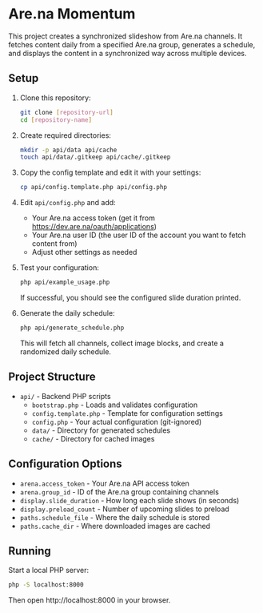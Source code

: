 # Are.na Momentum

This project creates a synchronized slideshow from Are.na channels. It fetches content daily from a specified Are.na group, generates a schedule, and displays the content in a synchronized way across multiple devices.

## Setup

1. Clone this repository:
   ```bash
   git clone [repository-url]
   cd [repository-name]
   ```

2. Create required directories:
   ```bash
   mkdir -p api/data api/cache
   touch api/data/.gitkeep api/cache/.gitkeep
   ```

3. Copy the config template and edit it with your settings:
   ```bash
   cp api/config.template.php api/config.php
   ```

4. Edit `api/config.php` and add:
   - Your Are.na access token (get it from https://dev.are.na/oauth/applications)
   - Your Are.na user ID (the user ID of the account you want to fetch content from)
   - Adjust other settings as needed

5. Test your configuration:
   ```bash
   php api/example_usage.php
   ```
   If successful, you should see the configured slide duration printed.

6. Generate the daily schedule:
   ```bash
   php api/generate_schedule.php
   ```
   This will fetch all channels, collect image blocks, and create a randomized daily schedule.

## Project Structure

- `api/` - Backend PHP scripts
  - `bootstrap.php` - Loads and validates configuration
  - `config.template.php` - Template for configuration settings
  - `config.php` - Your actual configuration (git-ignored)
  - `data/` - Directory for generated schedules
  - `cache/` - Directory for cached images

## Configuration Options

- `arena.access_token` - Your Are.na API access token
- `arena.group_id` - ID of the Are.na group containing channels
- `display.slide_duration` - How long each slide shows (in seconds)
- `display.preload_count` - Number of upcoming slides to preload
- `paths.schedule_file` - Where the daily schedule is stored
- `paths.cache_dir` - Where downloaded images are cached

## Running

Start a local PHP server:
```bash
php -S localhost:8000
```

Then open http://localhost:8000 in your browser.

